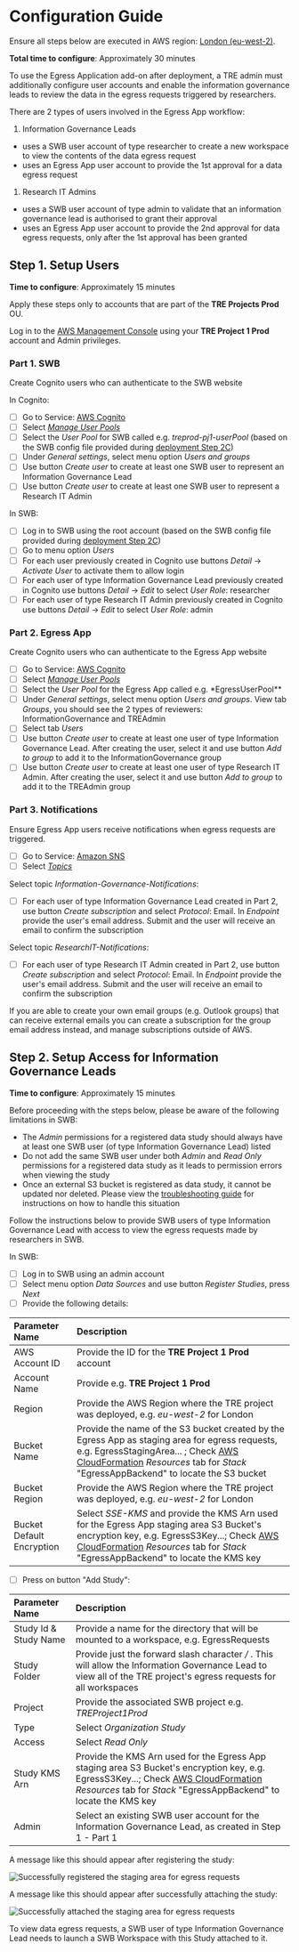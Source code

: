 # Configuration Guide

Ensure all steps below are executed in AWS region: [London (eu-west-2)](https://eu-west-2.console.aws.amazon.com/).

**Total time to configure**: Approximately 30 minutes

To use the Egress Application add-on after deployment, a TRE admin must additionally configure user accounts
and enable the information governance leads to review the data in the egress requests triggered by researchers.

There are 2 types of users involved in the Egress App workflow:

1. Information Governance Leads

- uses a SWB user account of type researcher to create a new workspace to view the contents of the data egress request
- uses an Egress App user account to provide the 1st approval for a data egress request

1. Research IT Admins

- uses a SWB user account of type admin to validate that an information governance lead is authorised to grant their approval
- uses an Egress App user account to provide the 2nd approval for data egress requests, only after the 1st approval has been granted

## Step 1. Setup Users

**Time to configure**: Approximately 15 minutes

Apply these steps only to accounts that are part of the **TRE Projects Prod** OU.

Log in to the [AWS Management Console](https://console.aws.amazon.com/) using your **TRE Project 1 Prod**
account and Admin privileges.

### Part 1. SWB

Create Cognito users who can authenticate to the SWB website

In Cognito:

- [ ] Go to Service: [AWS Cognito](https://eu-west-2.console.aws.amazon.com/cognito/home?region=eu-west-2)
- [ ] Select [_Manage User Pools_](https://eu-west-2.console.aws.amazon.com/cognito/users/?region=eu-west-2)
- [ ] Select the _User Pool_ for SWB called e.g. _treprod-pj1-userPool_ (based on the SWB config file provided
      during [deployment Step 2C](../../deployment/Step2-DeployServiceWorkbench.md))
- [ ] Under _General settings_, select menu option _Users and groups_
- [ ] Use button _Create user_ to create at least one SWB user to represent an Information Governance Lead
- [ ] Use button _Create user_ to create at least one SWB user to represent a Research IT Admin

In SWB:

- [ ] Log in to SWB using the root account (based on the SWB config file provided during
      [deployment Step 2C](../../deployment/Step2-DeployServiceWorkbench.md))
- [ ] Go to menu option _Users_
- [ ] For each user previously created in Cognito use buttons _Detail_ -> _Activate User_ to activate them to allow login
- [ ] For each user of type Information Governance Lead previously created in Cognito use buttons _Detail_ -> _Edit_
      to select _User Role_: researcher
- [ ] For each user of type Research IT Admin previously created in Cognito use buttons _Detail_ -> _Edit_ to select _User Role_: admin

### Part 2. Egress App

Create Cognito users who can authenticate to the Egress App website

- [ ] Go to Service: [AWS Cognito](https://eu-west-2.console.aws.amazon.com/cognito/home?region=eu-west-2)
- [ ] Select [_Manage User Pools_](https://eu-west-2.console.aws.amazon.com/cognito/users/?region=eu-west-2)
- [ ] Select the _User Pool_ for the Egress App called e.g. \*EgressUserPool\*\*
- [ ] Under _General settings_, select menu option _Users and groups_. View tab _Groups_, you should see the 2 types
      of reviewers: InformationGovernance and TREAdmin
- [ ] Select tab _Users_
- [ ] Use button _Create user_ to create at least one user of type Information Governance Lead. After creating the user,
      select it and use button _Add to group_ to add it to the InformationGovernance group
- [ ] Use button _Create user_ to create at least one user of type Research IT Admin. After creating the user, select
      it and use button _Add to group_ to add it to the TREAdmin group

### Part 3. Notifications

Ensure Egress App users receive notifications when egress requests are triggered.

- [ ] Go to Service: [Amazon SNS](https://eu-west-2.console.aws.amazon.com/sns/v3/home?region=eu-west-2#/homepage)
- [ ] Select [_Topics_](https://eu-west-2.console.aws.amazon.com/sns/v3/home?region=eu-west-2#/topics)

Select topic _Information-Governance-Notifications_:

- [ ] For each user of type Information Governance Lead created in Part 2, use button _Create subscription_ and
      select _Protocol_: Email. In _Endpoint_ provide the user's email address. Submit and the user will receive an email to confirm the subscription

Select topic _ResearchIT-Notifications_:

- [ ] For each user of type Research IT Admin created in Part 2, use button _Create subscription_ and select
      _Protocol_: Email. In _Endpoint_ provide the user's email address. Submit and the user will receive an email to confirm the subscription

If you are able to create your own email groups (e.g. Outlook groups) that can receive external emails you can create a subscription for the group email address instead, and manage subscriptions outside of AWS.

## Step 2. Setup Access for Information Governance Leads

**Time to configure**: Approximately 15 minutes

Before proceeding with the steps below, please be aware of the following limitations in SWB:

- The _Admin_ permissions for a registered data study should always have at least one SWB user
  (of type Information Governance Lead) listed
- Do not add the same SWB user under both _Admin_ and _Read Only_ permissions for a registered data study as
  it leads to permission errors when viewing the study
- Once an external S3 bucket is registered as data study, it cannot be updated nor deleted. Please view the
  [troubleshooting guide](../../troubleshooting/TroubleshootingRunbook.md#external-data-studies) for instructions
  on how to handle this situation

Follow the instructions below to provide SWB users of type Information Governance Lead with access to view
the egress requests made by researchers in SWB.

In SWB:

- [ ] Log in to SWB using an admin account
- [ ] Select menu option _Data Sources_ and use button _Register Studies_, press _Next_
- [ ] Provide the following details:

| Parameter Name            | Description                                                                                                                                                                                                                                                                                                     |
| :------------------------ | :-------------------------------------------------------------------------------------------------------------------------------------------------------------------------------------------------------------------------------------------------------------------------------------------------------------- |
| AWS Account ID            | Provide the ID for the **TRE Project 1 Prod** account                                                                                                                                                                                                                                                           |
| Account Name              | Provide e.g. **TRE Project 1 Prod**                                                                                                                                                                                                                                                                             |
| Region                    | Provide the AWS Region where the TRE project was deployed, e.g. _eu-west-2_ for London                                                                                                                                                                                                                          |
| Bucket Name               | Provide the name of the S3 bucket created by the Egress App as staging area for egress requests, e.g. EgressStagingArea... ; Check [AWS CloudFormation](https://eu-west-2.console.aws.amazon.com/cloudformation/home?region=eu-west-2#/) _Resources_ tab for _Stack_ "EgressAppBackend" to locate the S3 bucket |
| Bucket Region             | Provide the AWS Region where the TRE project was deployed, e.g. _eu-west-2_ for London                                                                                                                                                                                                                          |
| Bucket Default Encryption | Select _SSE-KMS_ and provide the KMS Arn used for the Egress App staging area S3 Bucket's encryption key, e.g. EgressS3Key...; Check [AWS CloudFormation](https://eu-west-2.console.aws.amazon.com/cloudformation/home?region=eu-west-2#/) _Resources_ tab for _Stack_ "EgressAppBackend" to locate the KMS key |

- [ ] Press on button "Add Study":

| Parameter Name        | Description                                                                                                                                                                                                                                                                                |
| :-------------------- | :----------------------------------------------------------------------------------------------------------------------------------------------------------------------------------------------------------------------------------------------------------------------------------------- |
| Study Id & Study Name | Provide a name for the directory that will be mounted to a workspace, e.g. EgressRequests                                                                                                                                                                                                  |
| Study Folder          | Provide just the forward slash character _/_ . This will allow the Information Governance Lead to view all of the TRE project's egress requests for all workspaces                                                                                                                         |
| Project               | Provide the associated SWB project e.g. _TREProject1Prod_                                                                                                                                                                                                                                  |
| Type                  | Select _Organization Study_                                                                                                                                                                                                                                                                |
| Access                | Select _Read Only_                                                                                                                                                                                                                                                                         |
| Study KMS Arn         | Provide the KMS Arn used for the Egress App staging area S3 Bucket's encryption key, e.g. EgressS3Key...; Check [AWS CloudFormation](https://eu-west-2.console.aws.amazon.com/cloudformation/home?region=eu-west-2#/) _Resources_ tab for _Stack_ "EgressAppBackend" to locate the KMS key |
| Admin                 | Select an existing SWB user account for the Information Governance Lead, as created in Step 1 - Part 1                                                                                                                                                                                     |

A message like this should appear after registering the study:

![Successfully registered the staging area for egress requests](../../../res/images/Status-RegisterStudy-EgressRequests.png)

A message like this should appear after successfully attaching the study:

![Successfully attached the staging area for egress requests](../../../res/images/Status-SetupDataStudy-EgressRequests.png)

To view data egress requests, a SWB user of type Information Governance Lead needs to launch a SWB Workspace
with this Study attached to it.

